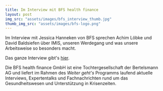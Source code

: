 ```yaml
---
title: Im Interview mit BFS health finance
layout: post
img_src: "assets/images/bfs_interview_thumb.jpg"
thumb_img_src: "assets/images/bfs-logo.png"
---
```


Im Interview mit Jessica Hanneken von BFS sprechen Achim Löbke und David Baldsiefen über IMIS, unseren Werdegang und was unsere Arbeitsweise so besonders macht.

Das ganze Interview gibt's [hier](https://www.youtube.com/watch?v=TX69Thb5kcY).

Die BFS health finance GmbH ist eine Tochtergesellschaft der Bertelsmann AG und liefert im Rahmen des *Weiter geht's* Programms laufend aktuelle Interviews, Expertentalks und Fachnachrichten rund um das Gesundheitswesen und Unterstützung in Krisenzeiten.
